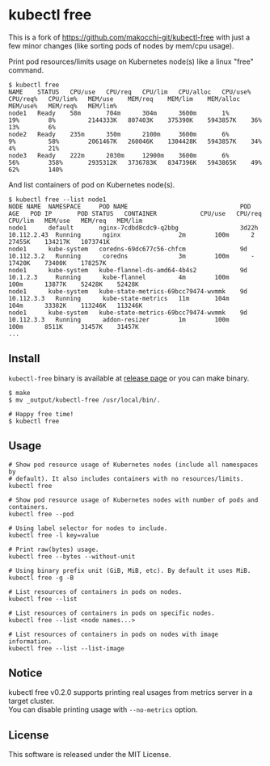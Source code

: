 # kubectl free

This is a fork of https://github.com/makocchi-git/kubectl-free with just a few
minor changes (like sorting pods of nodes by mem/cpu usage).

Print pod resources/limits usage on Kubernetes node(s) like a linux "free" command.  

```shell
$ kubectl free
NAME    STATUS   CPU/use   CPU/req   CPU/lim   CPU/alloc   CPU/use%   CPU/req%   CPU/lim%   MEM/use    MEM/req    MEM/lim    MEM/alloc   MEM/use%   MEM/req%   MEM/lim%
node1   Ready    58m       704m      304m      3600m       1%         19%        8%         2144333K   807403K    375390K    5943857K    36%        13%        6%
node2   Ready    235m      350m      2100m     3600m       6%         9%         58%        2061467K   260046K    1304428K   5943857K    34%        4%         21%
node3   Ready    222m      2030m     12900m    3600m       6%         56%        358%       2935312K   3736783K   8347396K   5943865K    49%        62%        140%
```

And list containers of pod on Kubernetes node(s).

```shell
$ kubectl free --list node1
NODE NAME  NAMESPACE     POD NAME                               POD AGE   POD IP       POD STATUS   CONTAINER            CPU/use   CPU/req   CPU/lim   MEM/use   MEM/req   MEM/lim
node1      default       nginx-7cdbd8cdc9-q2bbg                 3d22h     10.112.2.43  Running      nginx                2m        100m      2         27455K    134217K   1073741K
node1      kube-system   coredns-69dc677c56-chfcm               9d        10.112.3.2   Running      coredns              3m        100m      -         17420K    73400K    178257K
node1      kube-system   kube-flannel-ds-amd64-4b4s2            9d        10.1.2.3     Running      kube-flannel         4m        100m      100m      13877K    52428K    52428K
node1      kube-system   kube-state-metrics-69bcc79474-wvmmk    9d        10.112.3.3   Running      kube-state-metrics   11m       104m      104m      33382K    113246K   113246K
node1      kube-system   kube-state-metrics-69bcc79474-wvmmk    9d        10.112.3.3   Running      addon-resizer        1m        100m      100m      8511K     31457K    31457K
...
```

## Install

`kubectl-free` binary is available at [release page](https://github.com/thirdeyenick/kubectl-free/releases) or you can make binary.

```shell
$ make
$ mv _output/kubectl-free /usr/local/bin/.
```

```
# Happy free time!
$ kubectl free
```

## Usage

```shell
# Show pod resource usage of Kubernetes nodes (include all namespaces by
# default). It also includes containers with no resources/limits.
kubectl free

# Show pod resource usage of Kubernetes nodes with number of pods and containers.
kubectl free --pod

# Using label selector for nodes to include.
kubectl free -l key=value

# Print raw(bytes) usage.
kubectl free --bytes --without-unit

# Using binary prefix unit (GiB, MiB, etc). By default it uses MiB.
kubectl free -g -B

# List resources of containers in pods on nodes.
kubectl free --list

# List resources of containers in pods on specific nodes.
kubectl free --list <node names...>

# List resources of containers in pods on nodes with image information.
kubectl free --list --list-image
```

## Notice

kubectl free v0.2.0 supports printing real usages from metrics server in a target cluster.  
You can disable printing usage with `--no-metrics` option.

## License

This software is released under the MIT License.
